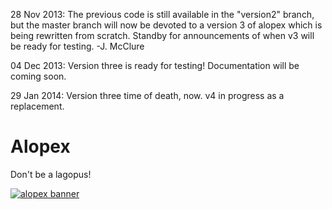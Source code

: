28 Nov 2013: The previous code is still available in the "version2" branch, but the master branch will now be devoted to a version 3 of alopex which is being rewritten from scratch.  Standby for announcements of when v3 will be ready for testing.
-J. McClure

04 Dec 2013: Version three is ready for testing!  Documentation will be
coming soon.

29 Jan 2014: Version three time of death, now.  v4 in progress as a
replacement.


Alopex
======
Don't be a lagopus!

[![alopex banner](https://raw.github.com/TrilbyWhite/alopex/gh-pages/res/alopex.jpg)](http://trilbywhite.github.com/alopex)



